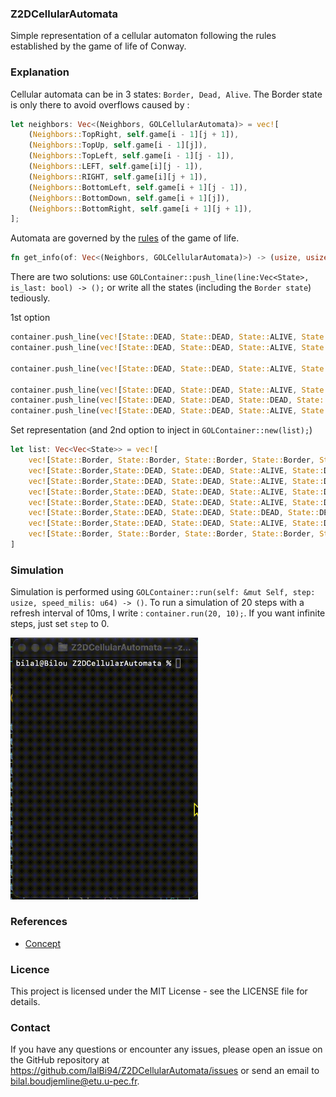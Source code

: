 ### Z2DCellularAutomata
Simple representation of a cellular automaton following the rules established by the game of life of Conway.

### Explanation
Cellular automata can be in 3 states: `Border, Dead, Alive`. The Border state is only there to avoid overflows caused by :
```rust
let neighbors: Vec<(Neighbors, GOLCellularAutomata)> = vec![
    (Neighbors::TopRight, self.game[i - 1][j + 1]),
    (Neighbors::TopUp, self.game[i - 1][j]),
    (Neighbors::TopLeft, self.game[i - 1][j - 1]),
    (Neighbors::LEFT, self.game[i][j - 1]),
    (Neighbors::RIGHT, self.game[i][j + 1]),
    (Neighbors::BottomLeft, self.game[i + 1][j - 1]),
    (Neighbors::BottomDown, self.game[i + 1][j]),
    (Neighbors::BottomRight, self.game[i + 1][j + 1]),
];
```

Automata are governed by the [rules](https://fr.wikipedia.org/wiki/Jeu_de_la_vie#Règles) of the game of life.
```rust
fn get_info(of: Vec<(Neighbors, GOLCellularAutomata)>) -> (usize, usize);
```

There are two solutions: use `GOLContainer::push_line(line:Vec<State>, is_last: bool) -> ();` or write all the states (including the `Border state`) tediously.

1st option
```rust
container.push_line(vec![State::DEAD, State::DEAD, State::ALIVE, State::DEAD, State::ALIVE, State::DEAD, State::ALIVE, State::DEAD, State::ALIVE, State::DEAD, State::DEAD, State::DEAD], false);
container.push_line(vec![State::DEAD, State::DEAD, State::ALIVE, State::DEAD, State::ALIVE, State::DEAD, State::DEAD, State::DEAD, State::ALIVE, State::DEAD, State::DEAD, State::DEAD], false);

container.push_line(vec![State::DEAD, State::DEAD, State::ALIVE, State::DEAD, State::ALIVE, State::DEAD, State::DEAD, State::ALIVE, State::ALIVE, State::DEAD, State::DEAD, State::DEAD], false);

container.push_line(vec![State::DEAD, State::DEAD, State::ALIVE, State::DEAD, State::DEAD, State::DEAD, State::DEAD, State::DEAD, State::ALIVE, State::DEAD, State::DEAD, State::DEAD], false);
container.push_line(vec![State::DEAD, State::DEAD, State::DEAD, State::DEAD, State::ALIVE, State::DEAD, State::DEAD, State::DEAD, State::DEAD, State::DEAD, State::DEAD, State::DEAD], false);
container.push_line(vec![State::DEAD, State::DEAD, State::ALIVE, State::DEAD, State::ALIVE, State::ALIVE, State::ALIVE, State::DEAD, State::ALIVE, State::DEAD, State::DEAD, State::DEAD], true);
```
Set representation (and 2nd option to inject in `GOLContainer::new(list);`)
```rust
let list: Vec<Vec<State>> = vec![
    vec![State::Border, State::Border, State::Border, State::Border, State::Border, State::Border, State::Border, State::Border, State::Border, State::Border, State::Border, State::Border,],
    vec![State::Border,State::DEAD, State::DEAD, State::ALIVE, State::DEAD, State::ALIVE, State::DEAD, State::ALIVE,State::DEAD, State::ALIVE, State::DEAD, State::DEAD, State::DEAD,State::Border,],
    vec![State::Border,State::DEAD, State::DEAD, State::ALIVE, State::DEAD, State::ALIVE, State::DEAD, State::DEAD, State::DEAD, State::ALIVE, State::DEAD, State::DEAD, State::DEAD,State::Border,],
    vec![State::Border,State::DEAD, State::DEAD, State::ALIVE, State::DEAD, State::ALIVE, State::DEAD, State::DEAD, State::ALIVE, State::ALIVE, State::DEAD, State::DEAD, State::DEAD,State::Border,],
    vec![State::Border,State::DEAD, State::DEAD, State::ALIVE, State::DEAD, State::DEAD, State::DEAD, State::DEAD, State::DEAD, State::ALIVE, State::DEAD, State::DEAD, State::DEAD,State::Border,],
    vec![State::Border,State::DEAD, State::DEAD, State::DEAD, State::DEAD, State::ALIVE, State::DEAD, State::DEAD, State::DEAD, State::DEAD, State::DEAD, State::DEAD, State::DEAD,State::Border,],
    vec![State::Border,State::DEAD, State::DEAD, State::ALIVE, State::DEAD, State::ALIVE, State::ALIVE, State::ALIVE, State::DEAD, State::ALIVE, State::DEAD, State::DEAD, State::DEAD,State::Border,],
    vec![State::Border, State::Border, State::Border, State::Border, State::Border, State::Border, State::Border, State::Border, State::Border, State::Border, State::Border, State::Border,],
]
```

### Simulation
Simulation is performed using `GOLContainer::run(self: &mut Self, step: usize, speed_milis: u64) -> ()`. To run a simulation of 20 steps with a refresh interval of 10ms, I write :
`container.run(20, 10);`. If you want infinite steps, just set `step` to 0.

<img src="assets/toig.gif" alt="Test" width="300">

### References
- [Concept](https://fr.wikipedia.org/wiki/Jeu_de_la_vie)

### Licence
This project is licensed under the MIT License - see the LICENSE file for details.

### Contact
If you have any questions or encounter any issues, please open an issue on the GitHub repository at https://github.com/lalBi94/Z2DCellularAutomata/issues or send an email to bilal.boudjemline@etu.u-pec.fr.